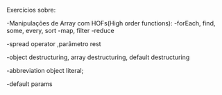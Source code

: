 Exercícios sobre:

-Manipulações de Array com HOFs(High order functions):
    -forEach, find, some, every, sort
    -map, filter
    -reduce

-spread operator ,parâmetro rest

-object destructuring, array destructuring, default destructuring

-abbreviation object literal;

-default params